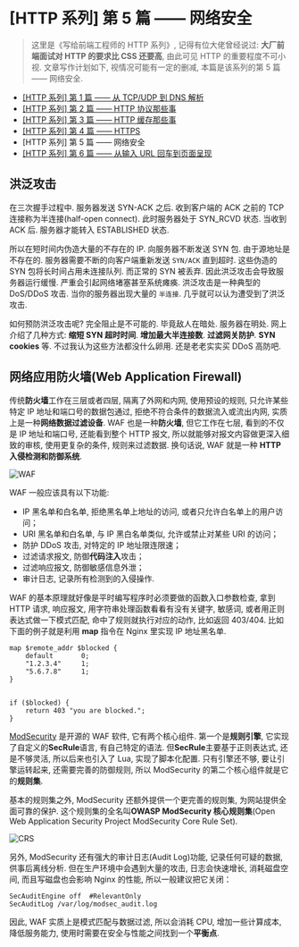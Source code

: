 # [HTTP 系列] 第 5 篇 —— 网络安全

> 这里是《写给前端工程师的 HTTP 系列》, 记得有位大佬曾经说过: **大厂前端面试对 HTTP 的要求比 CSS 还要高**, 由此可见 HTTP 的重要程度不可小视. 文章写作计划如下, 视情况可能有一定的删减, 本篇是该系列的第 5 篇 —— 网络安全.

- [\[HTTP 系列\] 第 1 篇 —— 从 TCP/UDP 到 DNS 解析](https://www.yanceyleo.com/post/3a9d3d47-9977-4579-a756-4bf5af4a3fd4)
- [\[HTTP 系列\] 第 2 篇 —— HTTP 协议那些事](https://www.yanceyleo.com/post/efd566e9-4ee3-4ee2-8448-628414659480)
- [\[HTTP 系列\] 第 3 篇 —— HTTP 缓存那些事](https://www.yanceyleo.com/post/89731d8e-5510-4094-8962-462b127ed5d0)
- [\[HTTP 系列\] 第 4 篇 —— HTTPS](https://www.yanceyleo.com/post/f976717f-9e40-4849-a73f-86c63c0c45e1)
- \[HTTP 系列\] 第 5 篇 —— 网络安全
- [\[HTTP 系列\] 第 6 篇 —— 从输入 URL 回车到页面呈现](https://www.yanceyleo.com/post/05daeef2-2caf-4ebe-89f0-2ad9cae286c4)

## 洪泛攻击

在三次握手过程中. 服务器发送 SYN-ACK 之后. 收到客户端的 ACK 之前的 TCP 连接称为半连接(half-open connect). 此时服务器处于 SYN_RCVD 状态. 当收到 ACK 后. 服务器才能转入 ESTABLISHED 状态.

所以在短时间内伪造大量的不存在的 IP. 向服务器不断发送 SYN 包. 由于源地址是不存在的. 服务器需要不断的向客户端重新发送 `SYN/ACK` 直到超时. 这些伪造的 SYN 包将长时间占用未连接队列. 而正常的 SYN 被丢弃. 因此洪泛攻击会导致服务器运行缓慢. 严重会引起网络堵塞甚至系统瘫痪. 洪泛攻击是一种典型的 DoS/DDoS 攻击. 当你的服务器出现大量的 `半连接`. 几乎就可以认为遭受到了洪泛攻击.

如何预防洪泛攻击呢? 完全阻止是不可能的. 毕竟敌人在暗处. 服务器在明处. 网上介绍了几种方式: **缩短 SYN 超时时间**. **增加最大半连接数**. **过滤网关防护**. **SYN cookies** 等. 不过我认为这些方法都没什么卵用. 还是老老实实买 DDoS 高防吧.

## 网络应用防火墙(Web Application Firewall)

传统**防火墙**工作在三层或者四层, 隔离了外网和内网, 使用预设的规则, 只允许某些特定 IP 地址和端口号的数据包通过, 拒绝不符合条件的数据流入或流出内网, 实质上是一种**网络数据过滤设备**. WAF 也是一种**防火墙**, 但它工作在七层, 看到的不仅是 IP 地址和端口号, 还能看到整个 HTTP 报文, 所以就能够对报文内容做更深入细致的审核, 使用更复杂的条件, 规则来过滤数据. 换句话说, WAF 就是一种 **HTTP 入侵检测和防御系统**.

![WAF](https://edge.yancey.app/beg/lqnvac7f-1649102511012.webp)

WAF 一般应该具有以下功能:

- IP 黑名单和白名单, 拒绝黑名单上地址的访问, 或者只允许白名单上的用户访问；
- URI 黑名单和白名单, 与 IP 黑白名单类似, 允许或禁止对某些 URI 的访问；
- 防护 DDoS 攻击, 对特定的 IP 地址限连限速；
- 过滤请求报文, 防御**代码注入**攻击；
- 过滤响应报文, 防御敏感信息外泄；
- 审计日志, 记录所有检测到的入侵操作.

WAF 的基本原理就好像是平时编写程序时必须要做的函数入口参数检查, 拿到 HTTP 请求, 响应报文, 用字符串处理函数看看有没有关键字, 敏感词, 或者用正则表达式做一下模式匹配, 命中了规则就执行对应的动作, 比如返回 403/404. 比如下面的例子就是利用 **map** 指令在 Nginx 里实现 IP 地址黑名单.

```shell
map $remote_addr $blocked {
    default       0;
    "1.2.3.4"     1;
    "5.6.7.8"     1;
}


if ($blocked) {
    return 403 "you are blocked.";
}
```

[ModSecurity](https://github.com/SpiderLabs/ModSecurity) 是开源的 WAF 软件, 它有两个核心组件. 第一个是**规则引擎**, 它实现了自定义的**SecRule**语言, 有自己特定的语法. 但**SecRule**主要基于正则表达式, 还是不够灵活, 所以后来也引入了 Lua, 实现了脚本化配置. 只有引擎还不够, 要让引擎运转起来, 还需要完善的防御规则, 所以 ModSecurity 的第二个核心组件就是它的**规则集**.

基本的规则集之外, ModSecurity 还额外提供一个更完善的规则集, 为网站提供全面可靠的保护. 这个规则集的全名叫**OWASP ModSecurity 核心规则集**(Open Web Application Security Project ModSecurity Core Rule Set).

![CRS](https://edge.yancey.app/beg/k94eh2lq-1649102502087.webp)

另外, ModSecurity 还有强大的审计日志(Audit Log)功能, 记录任何可疑的数据, 供事后离线分析. 但在生产环境中会遇到大量的攻击, 日志会快速增长, 消耗磁盘空间, 而且写磁盘也会影响 Nginx 的性能, 所以一般建议把它关闭：

```shell
SecAuditEngine off  #RelevantOnly
SecAuditLog /var/log/modsec_audit.log
```

因此, WAF 实质上是模式匹配与数据过滤, 所以会消耗 CPU, 增加一些计算成本, 降低服务能力, 使用时需要在安全与性能之间找到一个**平衡点**.
